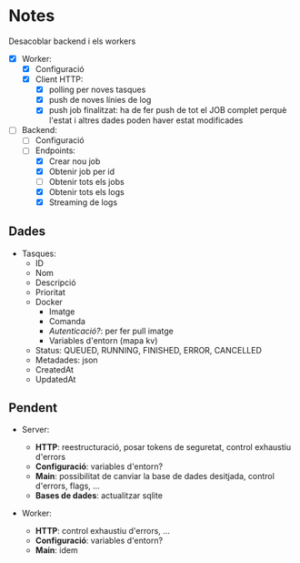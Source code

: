 # Notes

Desacoblar backend i els workers
- [X] Worker:
    - [X] Configuració
    - [X] Client HTTP:
        - [X] polling per noves tasques
        - [X] push de noves línies de log
        - [X] push job finalitzat: ha de fer push de tot el JOB complet perquè l'estat i altres dades poden haver estat
          modificades

- [ ] Backend:
    - [ ] Configuració
    - [ ] Endpoints:
        - [X] Crear nou job
        - [X] Obtenir job per id
        - [ ] Obtenir tots els jobs
        - [X] Obtenir tots els logs
        - [X] Streaming de logs

## Dades

- Tasques:
    - ID
    - Nom
    - Descripció
    - Prioritat
    - Docker
        - Imatge
        - Comanda
        - _Autenticació?_: per fer pull imatge
        - Variables d'entorn (mapa kv)
    - Status: QUEUED, RUNNING, FINISHED, ERROR, CANCELLED
    - Metadades: json
    - CreatedAt
    - UpdatedAt

## Pendent

- Server:
    - **HTTP**: reestructuració, posar tokens de seguretat, control exhaustiu d'errors
    - **Configuració**: variables d'entorn?
    - **Main**: possibilitat de canviar la base de dades desitjada, control d'errors, flags, ...
    - **Bases de dades**: actualitzar sqlite

- Worker:
    - **HTTP**: control exhaustiu d'errors, ...
    - **Configuració**: variables d'entorn?
    - **Main**: idem
